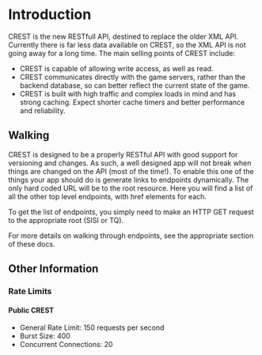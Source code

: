 # Introduction
CREST is the new RESTfull API, destined to replace the older XML API. Currently there is far less data available on CREST, so the XML API is not going away for a long time. The main selling points of CREST include:

* CREST is capable of allowing write access, as well as read.
* CREST communicates directly with the game servers, rather than the backend database, so can better reflect the current state of the game.
* CREST is built with high traffic and complex loads in mind and has strong caching. Expect shorter cache timers and better performance and reliability.

## Walking
CREST is designed to be a properly RESTful API with good support for versioning and changes. As such, a well designed app will not break when things are changed on the API (most of the time!). To enable this one of the things your app should do is generate links to endpoints dynamically. The only hard coded URL will be to the root resource. Here you will find a list of all the other top level endpoints, with href elements for each.

To get the list of endpoints, you simply need to make an HTTP GET request to the appropriate root (SISI or TQ).

For more details on walking through endpoints, see the appropriate section of these docs.

## Other Information
### Rate Limits
#### Public CREST
- General Rate Limit: 150 requests per second
- Burst Size: 400
- Concurrent Connections: 20
